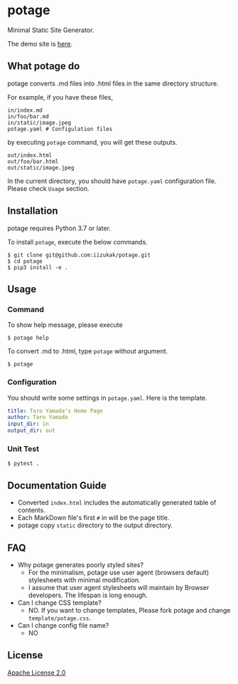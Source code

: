 # potage

Minimal Static Site Generator.

The demo site is [here]().

## What potage do

potage converts .md files into .html files in the same directory structure.

For example, if you have these files,

```
in/index.md
in/foo/bar.md
in/static/image.jpeg
potage.yaml # Configulation files
```

by executing `potage` command, you will get these outputs.

```
out/index.html
out/foo/bar.html
out/static/image.jpeg
```

In the current directory, you should have `potage.yaml` configuration file.
Please check `Usage` section.

## Installation

potage requires Python 3.7 or later.

To install `potage`, execute the below commands.

```
$ git clone git@github.com:iizukak/potage.git
$ cd potage
$ pip3 install -e .
```

## Usage

### Command

To show help message, please execute

```
$ potage help
```

To convert .md to .html, type `potage` without argument.

```
$ potage
```

### Configuration

You should write some settings in `potage.yaml`.
Here is the template.

```yaml
title: Taro Yamada's Home Page
author: Taro Yamada
input_dir: in
output_dir: out
```

### Unit Test

```
$ pytest .
```

## Documentation Guide

- Converted `index.html` includes the automatically generated table of contents.
- Each MarkDown file's first `#` in will be the page title.
- potage copy `static` directory to the output directory.

## FAQ

- Why potage generates poorly styled sites?
  - For the minimalism, potage use user agent (browsers default) stylesheets with minimal modification.
  - I assume that user agent stylesheets will maintain by Browser developers. The lifespan is long enough.
- Can I change CSS template?
  - NO. If you want to change templates, Please fork potage and change `template/potage.css`.
- Can I change config file name?
  - NO

## License

[Apache License 2.0](https://spdx.org/licenses/Apache-2.0.html)